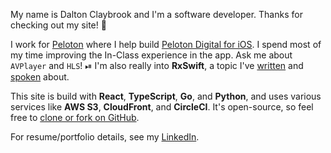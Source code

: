 My name is Dalton Claybrook and I'm a software developer. Thanks for checking out my site! 🙂

I work for [Peloton](https://www.onepeloton.com) where I help build [Peloton Digital for iOS](https://itunes.apple.com/us/app/peloton-digital/id792750948?mt=8). I spend most of my time improving the In-Class experience in the app. Ask me about `AVPlayer` and `HLS`! ⏯ I'm also really into **RxSwift**, a topic I've [written](https://medium.com/@daltonclaybrook/rxswift-mvvm-a-little-at-a-time-81ac17dcf285) and [spoken](https://www.prolificinteractive.com/iosoho/#rxswift-in-practice) about.

This site is build with **React**, **TypeScript**, **Go**, and **Python**, and uses various services like **AWS S3**, **CloudFront**, and **CircleCI**. It's open-source, so feel free to [clone or fork on GitHub](https://github.com/daltonclaybrook/dalton-website).

For resume/portfolio details, see my [LinkedIn](https://www.linkedin.com/in/dalton-claybrook-b7409629/).
